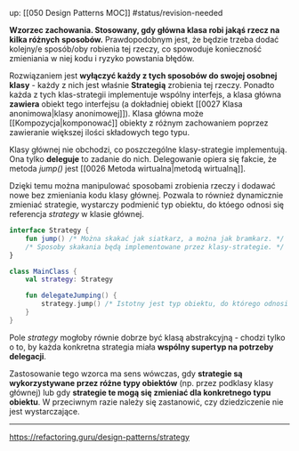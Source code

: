 up: [[050 Design Patterns MOC]]
#status/revision-needed 

**Wzorzec zachowania. Stosowany, gdy główna klasa robi jakąś rzecz na kilka różnych sposobów.** Prawdopodobnym jest, że będzie trzeba dodać kolejny/e sposób/oby robienia tej rzeczy, co spowoduje konieczność zmieniania w niej kodu i ryzyko powstania błędów.

Rozwiązaniem jest **wyłączyć każdy z tych sposobów do swojej osobnej klasy** - każdy z nich jest właśnie **Strategią** zrobienia tej rzeczy. Ponadto każda z tych klas-strategii implementuje wspólny interfejs, a klasa główna **zawiera** obiekt tego interfejsu (a dokładniej obiekt [[0027 Klasa anonimowa|klasy anonimowej]]).
Klasa główna może [[Kompozycja|komponować]] obiekty z różnym zachowaniem poprzez zawieranie większej ilości składowych tego typu.

Klasy głównej nie obchodzi, co poszczególne klasy-strategie implementują. Ona tylko **deleguje** to zadanie do nich. Delegowanie opiera się fakcie, że metoda *jump()* jest [[0026 Metoda wirtualna|metodą wirtualną]].

Dzięki temu można manipulować sposobami zrobienia rzeczy i dodawać nowe bez zmieniania kodu klasy głównej. Pozwala to również dynamicznie zmieniać strategie, wystarczy podmienić typ obiektu, do któego odnosi się referencja *strategy* w klasie głównej.

```kotlin
interface Strategy { 
	fun jump() /* Można skakać jak siatkarz, a można jak bramkarz. */
	/* Sposoby skakania będą implementowane przez klasy-strategie. */
}

class MainClass {
	val strategy: Strategy

	fun delegateJumping() {
		strategy.jump() /* Istotny jest typ obiektu, do którego odnosi się referencja 'strategy'. Od niego zależy, która implementacja zostanie wywołana. */
	}
}
```

Pole *strategy* mogłoby równie dobrze być klasą abstrakcyjną - chodzi tylko o to, by każda konkretna strategia miała **wspólny supertyp na potrzeby delegacji**.

Zastosowanie tego wzorca ma sens wówczas, gdy **strategie są wykorzystywane przez różne typy obiektów** (np. przez podklasy klasy głównej) lub gdy **strategie te mogą się zmieniać dla konkretnego typu obiektu**. W przeciwnym razie należy się zastanowić, czy dziedziczenie nie jest wystarczające.

---
https://refactoring.guru/design-patterns/strategy